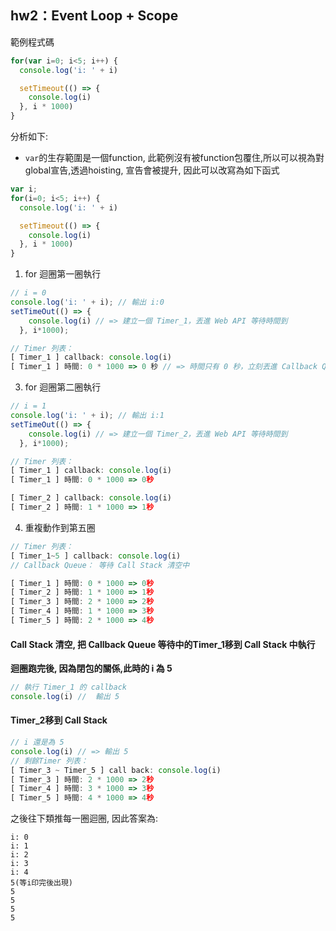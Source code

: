 ## hw2：Event Loop + Scope

範例程式碼
```javaScript
for(var i=0; i<5; i++) {
  console.log('i: ' + i)

  setTimeout(() => {
    console.log(i)
  }, i * 1000)
}
```
分析如下: 

- `var`的生存範圍是一個function, 此範例沒有被function包覆住,所以可以視為對global宣告,透過hoisting, 宣告會被提升, 因此可以改寫為如下函式

```javaScript
var i; 
for(i=0; i<5; i++) {
  console.log('i: ' + i)

  setTimeout(() => {
    console.log(i)
  }, i * 1000)
}
```
1. for 迴圈第一圈執行

```javascript
// i = 0
console.log('i: ' + i); // 輸出 i:0
setTimeOut(() => {
    console.log(i) // => 建立一個 Timer_1，丟進 Web API 等待時間到
  }, i*1000); 

// Timer 列表：
[ Timer_1 ] callback: console.log(i) 
[ Timer_1 ] 時間: 0 * 1000 => 0 秒 // => 時間只有 0 秒，立刻丟進 Callback Queue
```

3. for 迴圈第二圈執行
```javascript
// i = 1
console.log('i: ' + i); // 輸出 i:1
setTimeOut(() => {
    console.log(i) // => 建立一個 Timer_2，丟進 Web API 等待時間到
  }, i*1000); 

// Timer 列表：
[ Timer_1 ] callback: console.log(i) 
[ Timer_1 ] 時間: 0 * 1000 => 0秒 

[ Timer_2 ] callback: console.log(i) 
[ Timer_2 ] 時間: 1 * 1000 => 1秒 
```

4. 重複動作到第五圈
```javascript
// Timer 列表：
[ Timer_1~5 ] callback: console.log(i) 
// Callback Queue： 等待 Call Stack 清空中

[ Timer_1 ] 時間: 0 * 1000 => 0秒 
[ Timer_2 ] 時間: 1 * 1000 => 1秒 
[ Timer_3 ] 時間: 2 * 1000 => 2秒 
[ Timer_4 ] 時間: 1 * 1000 => 3秒 
[ Timer_5 ] 時間: 2 * 1000 => 4秒 
```

#### Call Stack 清空, 把 Callback Queue 等待中的Timer_1移到 Call Stack 中執行

**迴圈跑完後, 因為閉包的關係,此時的 i 為 5**
```javaScript
// 執行 Timer_1 的 callback
console.log(i) //  輸出 5
```
#### Timer_2移到 Call Stack

```javascript
// i 還是為 5 
console.log(i) // => 輸出 5
// 剩餘Timer 列表：
[ Timer_3 ~ Timer_5 ] call back: console.log(i) 
[ Timer_3 ] 時間: 2 * 1000 => 2秒
[ Timer_4 ] 時間: 3 * 1000 => 3秒
[ Timer_5 ] 時間: 4 * 1000 => 4秒
```
之後往下類推每一圈迴圈, 因此答案為:

```
i: 0
i: 1
i: 2
i: 3
i: 4
5(等i印完後出現)
5
5
5
5
```

